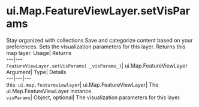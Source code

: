  
#  ui.Map.FeatureViewLayer.setVisParams 
Stay organized with collections  Save and categorize content based on your preferences. 
Sets the visualization parameters for this layer. 
Returns this map layer.
Usage| Returns  
---|---  
`FeatureViewLayer.setVisParams( _visParams_)`| ui.Map.FeatureViewLayer  
Argument| Type| Details  
---|---|---  
this: `ui.map.featureviewlayer`| ui.Map.FeatureViewLayer| The ui.Map.FeatureViewLayer instance.  
`visParams`| Object, optional| The visualization parameters for this layer.  
